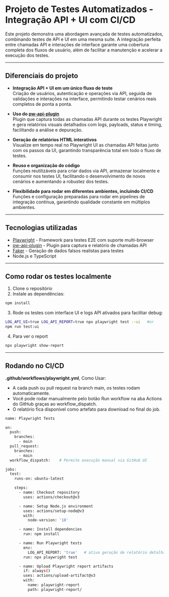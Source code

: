# Projeto de Testes Automatizados - Integração API + UI com CI/CD

Este projeto demonstra uma abordagem avançada de testes automatizados, combinando testes de API e UI em uma mesma suíte. A integração perfeita entre chamadas API e interações de interface garante uma cobertura completa dos fluxos de usuário, além de facilitar a manutenção e acelerar a execução dos testes.

---

## Diferenciais do projeto

- **Integração API + UI em um único fluxo de teste**  
  Criação de usuários, autenticação e operações via API, seguida de validações e interações na interface, permitindo testar cenários reais completos de ponta a ponta.

- **Uso do [pw-api-plugin](https://github.com/sclavijosuero/pw-api-plugin)**  
  Plugin que captura todas as chamadas API durante os testes Playwright e gera relatórios visuais detalhados com logs, payloads, status e timing, facilitando a análise e depuração.

- **Geração de relatórios HTML interativos**  
  Visualize em tempo real no Playwright UI as chamadas API feitas junto com os passos da UI, garantindo transparência total em todo o fluxo de testes.

- **Reuso e organização do código**  
  Funções reutilizáveis para criar dados via API, armazenar localmente e consumir nos testes UI, facilitando o desenvolvimento de novos cenários e aumentando a robustez dos testes.

- **Flexibilidade para rodar em diferentes ambientes, incluindo CI/CD**  
  Funções e configuração preparadas para rodar em pipelines de integração contínua, garantindo qualidade constante em múltiplos ambientes.

---

## Tecnologias utilizadas

- [Playwright](https://playwright.dev/) - Framework para testes E2E com suporte multi-browser  
- [pw-api-plugin](https://github.com/sclavijosuero/pw-api-plugin) - Plugin para captura e relatório de chamadas API  
- [Faker](https://fakerjs.dev/) - Geração de dados falsos realistas para testes  
- Node.js e TypeScript

---

## Como rodar os testes localmente

1. Clone o repositório  
2. Instale as dependências:
```bash
npm install
```
3. Rode os testes com interface UI e logs API ativados para facilitar debug:
```bash
LOG_API_UI=true LOG_API_REPORT=true npx playwright test --ui   #or 
npm run test:ui
```
4. Para ver o report
```bash
npx playwright show-report
```
---
## Rodando no CI/CD
**.github/workflows/playwright.yml**, Como Usar:
- A cada push ou pull request na branch main, os testes rodam automaticamente.
- Você pode rodar manualmente pelo botão Run workflow na aba Actions do GitHub graças ao workflow_dispatch.
- O relatório fica disponível como artefato para download no final do job.

```bash
name: Playwright Tests

on:
  push:
    branches:
      - main
  pull_request:
    branches:
      - main
  workflow_dispatch:    # Permite execução manual via GitHub UI

jobs:
  test:
    runs-on: ubuntu-latest

    steps:
      - name: Checkout repository
        uses: actions/checkout@v3

      - name: Setup Node.js environment
        uses: actions/setup-node@v3
        with:
          node-version: '18'

      - name: Install dependencies
        run: npm install

      - name: Run Playwright tests
        env:
          LOG_API_REPORT: 'true'   # ativa geração de relatório detalhado
        run: npx playwright test

      - name: Upload Playwright report artifacts
        if: always()
        uses: actions/upload-artifact@v3
        with:
          name: playwright-report
          path: playwright-report/
```
